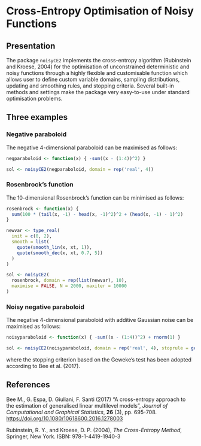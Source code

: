 
<!-- README.md is generated from README.Rmd. Please edit that file -->

# Cross-Entropy Optimisation of Noisy Functions

## Presentation

The package `noisyCE2` implements the cross-entropy algorithm
(Rubinstein and Kroese, 2004) for the optimisation of unconstrained
deterministic and noisy functions through a highly flexible and
customisable function which allows user to define custom variable
domains, sampling distributions, updating and smoothing rules, and
stopping criteria. Several built-in methods and settings make the
package very easy-to-use under standard optimisation problems.

## Three examples

### Negative paraboloid

The negative 4-dimensional paraboloid can be maximised as follows:

``` r
negparaboloid <- function(x) { -sum((x - (1:4))^2) }

sol <- noisyCE2(negparaboloid, domain = rep('real', 4))
```

### Rosenbrock’s function

The 10-dimensional Rosenbrock’s function can be minimised as follows:

``` r
rosenbrock <- function(x) {
  sum(100 * (tail(x, -1) - head(x, -1)^2)^2 + (head(x, -1) - 1)^2)
}

newvar <- type_real(
  init = c(0, 2),
  smooth = list(
    quote(smooth_lin(x, xt, 1)),
    quote(smooth_dec(x, xt, 0.7, 5))
  )
)

sol <- noisyCE2(
  rosenbrock, domain = rep(list(newvar), 10),
  maximise = FALSE, N = 2000, maxiter = 10000
)
```

### Noisy negative paraboloid

The negative 4-dimensional paraboloid with additive Gaussian noise can
be maximised as follows:

``` r
noisyparaboloid <- function(x) { -sum((x - (1:4))^2) + rnorm(1) }

sol <- noisyCE2(noisyparaboloid, domain = rep('real', 4), stoprule = geweke(x))
```

where the stopping criterion based on the Geweke’s test has been adopted
according to Bee et al. (2017).

## References

Bee M., G. Espa, D. Giuliani, F. Santi (2017) “A cross-entropy approach
to the estimation of generalised linear multilevel models”, *Journal of
Computational and Graphical Statistics*, **26** (3), pp. 695-708.
<https://doi.org/10.1080/10618600.2016.1278003>

Rubinstein, R. Y., and Kroese, D. P. (2004), *The Cross-Entropy Method*,
Springer, New York. ISBN: 978-1-4419-1940-3
